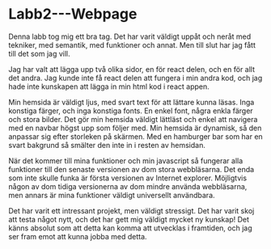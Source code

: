 # Labb2---Webpage

Denna labb tog mig ett bra tag. Det har varit väldigt uppåt och neråt med tekniker, med semantik, med funktioner och annat. Men till slut har jag fått till det som jag vill.

Jag har valt att lägga upp två olika sidor, en för react delen, och en för allt det andra. Jag kunde inte få react delen att fungera i min andra kod, och jag hade inte
kunskapen att lägga in min html kod i react appen.

Min hemsida är väldigt ljus, med svart text för att lättare kunna läsas. Inga konstiga färger, och inga konstiga fonts. En enkel font, några enkla färger och stora bilder.
Det gör min hemsida väldigt lättläst och enkel att navigera med en navbar högst upp som följer med.
Min hemsida är dynamisk, så den anpassar sig efter storleken på skärmen. Med en hamburger bar som har en svart bakgrund så smälter den inte in i resten av hemsidan.

När det kommer till mina funktioner och min javascript så fungerar alla funktioner till den senaste versionen av dom stora webbläsarna.
Det enda som inte skulle funka är första versionen av Internet explorer. Möjligtvis någon av dom tidiga versionerna av dom mindre använda webbläsarna,
men annars är mina funktioner väldigt universellt användbara.

Det har varit ett intressant projekt, men väldigt stressigt. Det har varit skoj att testa något nytt, och det har gett mig väldigt mycket ny kunskap!
Det känns absolut som att detta kan komma att utvecklas i framtiden, och jag ser fram emot att kunna jobba med detta.
